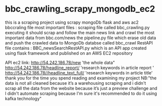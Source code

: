 # bbc_crawling_scrapy_mongodb_ec2
this is a scraping project using scrapy mongoDb flask and aws ac2
bbccraling file most important files  : scraping file called bbc_crawling.py executing it should scrap and follow the main news link and crawl the most important data from bbc.com/news 
                          the pipeline.py file which erase old data and push the crawled data to MongoDb databse called bbc_crawl 
RestAPI file contains : BBC_newsSearchRestAPI.py which is an API app created using flask framework and published on an AWS EC2 repository 
                          
API ec2 link: http://54.242.186.78/new 'the whole data"
              http://54.242.186.78/headline_report/<key> 'research keywords in article report '
              http://54.242.186.78//headline_text_full/<key> 'research keywords in article title'
thank you for the time you spend reading and examining my project 
  NB:"the data is not all cleaned because it’s a warehousing scraping and i didn't scrap all the data from the website because it’s just a preview challenge and I didn't automate scraping because I'm sure it's recommended to do it using kafka technology"
